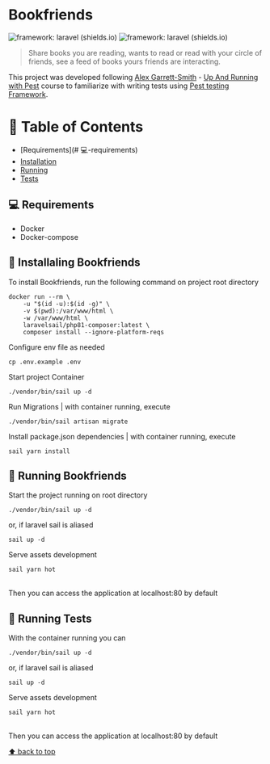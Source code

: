 
# Bookfriends

![framework: laravel (shields.io)](https://img.shields.io/badge/framework-laravel-red)
![framework: laravel (shields.io)](https://img.shields.io/badge/tests-pest-blueviolet)

> Share books you are reading, wants to read or read with your circle of friends, see a feed of books yours friends are interacting.

This project was developed following [Alex Garrett-Smith](https://twitter.com/alexjgarrett) -  [Up And Running with Pest](https://codecourse.com/courses/up-and-running-with-pest) course to familiarize with writing tests using [Pest testing Framework](https://pestphp.com/).

# :pushpin: Table of Contents

* [Requirements](# :computer:-requirements)
* [Installation](#🔧-installaling-bookfriends)
* [Running](#:rocket:-running-bookfriends)
* [Tests](#:test_tube:-running-tests)

## 💻 Requirements


* Docker
* Docker-compose

## 🔧 Installaling Bookfriends

To install Bookfriends, run the following command on project root directory
```
docker run --rm \
    -u "$(id -u):$(id -g)" \
    -v $(pwd):/var/www/html \
    -w /var/www/html \
    laravelsail/php81-composer:latest \
    composer install --ignore-platform-reqs
```
Configure env file as needed
```
cp .env.example .env
```
Start project Container
```
./vendor/bin/sail up -d 
```
Run Migrations | with container running, execute
```
./vendor/bin/sail artisan migrate 
```
Install package.json dependencies | with container running, execute
```
sail yarn install
```
## :rocket: Running Bookfriends

Start the project running on root directory
```
./vendor/bin/sail up -d
```
or, if laravel sail is aliased
```
sail up -d
```
Serve assets development
```
sail yarn hot
```
<br>
Then you can access the application at localhost:80 by default

## :test_tube: Running Tests

With the container running you can
```
./vendor/bin/sail up -d
```
or, if laravel sail is aliased
```
sail up -d
```
Serve assets development
```
sail yarn hot
```
<br>
Then you can access the application at localhost:80 by default

[⬆ back to top](#bookfriends)<br>
